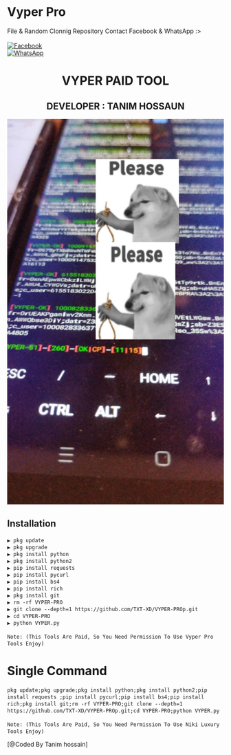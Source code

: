 # Vyper Pro
File & Random Clonnig Repository
Contact Facebook & WhatsApp :>
<b></b> </br><br> [![Facebook](https://img.shields.io/badge/Facebook-TANIM.HOSSAIN-blue?style=flat-square&logo=facebook)](https://www.facebook.com/txt.cyber.143)<br> [![WhatsApp](https://img.shields.io/badge/WhatsApp-VYPER-XD-blue?style=flat-square&logo=WhatsApp)](wa.me/+8801799770086)

<h1 align="center"> VYPER PAID TOOL </h1>

<h2 align="center"> DEVELOPER : TANIM HOSSAUN</h2>

![20200808_160757](https://github.com/TXT-XD/VYPER-PRO/blob/main/Picsart_24-04-07_18-06-36-386.jpg)
## <b>Installation</b>

```
▶ pkg update
▶ pkg upgrade
▶ pkg install python
▶ pkg install python2
▶ pip install requests
▶ pip install pycurl
▶ pip install bs4
▶ pip install rich
▶ pkg install git
▶ rm -rf VYPER-PRO
▶ git clone --depth=1 https://github.com/TXT-XD/VYPER-PROp.git
▶ cd VYPER-PRO
▶ python VYPER.py

Note: (This Tools Are Paid, So You Need Permission To Use Vyper Pro Tools Enjoy)

```

# Single Command 

```
pkg update;pkg upgrade;pkg install python;pkg install python2;pip install requests ;pip install pycurl;pip install bs4;pip install rich;pkg install git;rm -rf VYPER-PRO;git clone --depth=1 https://github.com/TXT-XD/VYPER-PROp.git;cd VYPER-PRO;python VYPER.py

Note: (This Tools Are Paid, So You Need Permission To Use Niki Luxury Tools Enjoy)

```
[@Coded By Tanim hossain]
